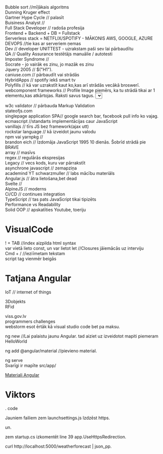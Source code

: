 Bubble sort //mīļākais algoritms  
Dunning Kruger effect  
Gartner Hype Cycle // palasīt  
Buisiness Analyst //  
Full Stack Developer // radoša profesija  
Frontend + Backend + DB = Fullstack  
Serverless stack = NETFLIX/SPOTIFY - MĀKONIS AWS, GOOGLE, AZURE  
DEVOPS //tie kas ar serveriem ņemas  
Dev // developer UNITTEST - uzrakstam paši sev lai pārbaudītu  
QA // Quality Assurance testētājs manuālie / autotesti  
Imposter Syndrome //   
Socrate - jo vairāk es zinu, jo mazāk es zinu  
Jquery 2005 // $("H1").  
caniuse.com // pārbaudīt vai strādās  
HybridApps // spotify iekš smart tv  
Polyfills // kā var uzrakstīt kaut ko,kas arī strādās vecākā broswerī.  
webcomponent frameworks // Profile Image piemērs, ka tu strādā tikai ar 1 elementu,kas atkārtojas. Raksti savus tagus. <select>  
   
w3c validator // pārbauda Markup Validation   
stateofjs.com  
singlepage application SPA// google search bar, facebook pull info ko vajag.  
ecmascript //standarts implementācijas caur JavaScript  
vanillajs // tīrs JS bez framework(ajax utt)  
rockstar language // kā izveidot jaunu valodu   
npm vai yarnpkg //   
brandon eich // Izdomāja JavaScript 1995 10 dienās. Šobrīd strādā pie BRAVE   
array // masīvs  
regex // regulārās ekspresijas  
Legacy // vecs kods, kuru var pārrakstīt  
asynchrone javascript // zemapziņa  
academind YT schwarzmuller // labs mācību materiāls  
Angular.js // ātra lietošana,bet dead  
Svelte //  
AlpineJS // moderns  
Ci/CD // continues integration  
TypeScript // tas pats JavaScript tikai tipizēts  
Performance vs Readability  
Solid OOP // apskatīties Youtube, toeriju  
  
  
# VisualCode  
  
! + TAB //index aizpilda html syntax  
var vietā lieto const, un var lietot let //Closures jāiemācās uz interviju  
Cmd + / //ieziīmetam tekstam  
script tag vienmēr beigās  
  
# Tatjana Angular  
  
IoT // internet of things  
  
3Dobjekts  
RFid  
  
viss.gov.lv  
programmers challenges  
webstorm esot ērtāk kā visual studio code bet pa maksu. 
  
ng new //Lai palaistu jaunu Angular. 
tad aiziet uz izveidotot mapiti piemeram HelloWorld    

ng add @angular/material  //pievieno material. 
 
ng serve  
Svarīgi ir mapīte src/app/   

[Materiali Angular](https://material.angular.io/components/categories)  
  
# Viktors  

. code

Jauniem failiem zem launchsettings.js Izdzēst https.   

un. 

zem startup.cs izkomentēt line 39 app.UseHttpsRedirection. 

curl http://localhost:5000/weatherforecast | json_pp. 
 


